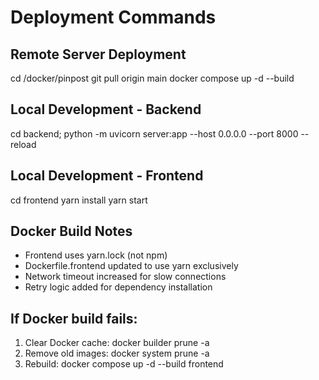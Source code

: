 # Deployment Commands

## Remote Server Deployment
cd /docker/pinpost
git pull origin main
docker compose up -d --build

## Local Development - Backend
cd backend; python -m uvicorn server:app --host 0.0.0.0 --port 8000 --reload

## Local Development - Frontend  
cd frontend
yarn install
yarn start

## Docker Build Notes
- Frontend uses yarn.lock (not npm)
- Dockerfile.frontend updated to use yarn exclusively
- Network timeout increased for slow connections
- Retry logic added for dependency installation

## If Docker build fails:
1. Clear Docker cache: docker builder prune -a
2. Remove old images: docker system prune -a
3. Rebuild: docker compose up -d --build frontend
